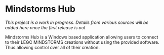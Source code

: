 # Mindstorms Hub
*This project is a work in progress. Details from various sources will be added
here once the first release is out*

Mindstorms Hub is a Windows based application allowing users to connect to their
LEGO MINDSTORMS creations without using the provided software. Thus allowing control
over all of their creation. 
